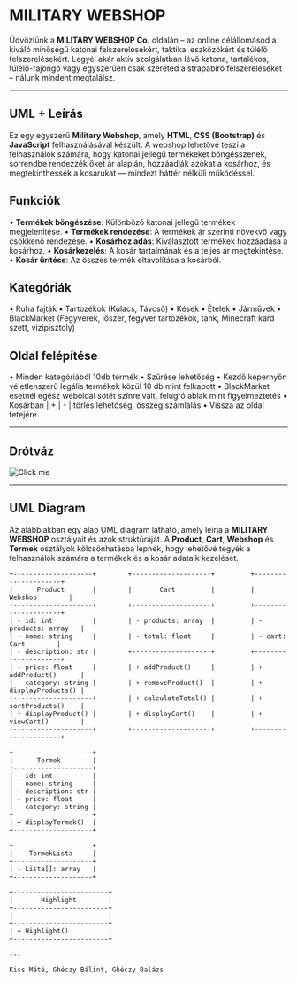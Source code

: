 # MILITARY WEBSHOP

Üdvözlünk a **MILITARY WEBSHOP Co.** oldalán – az online célállomásod a kiváló minőségű katonai felszerelésekért, taktikai eszközökért és túlélő felszerelésekért. Legyél akár aktív szolgálatban lévő katona, tartalékos, túlélő-rajongó vagy egyszerűen csak szereted a strapabíró felszereléseket – nálunk mindent megtalálsz.

---

## UML + Leírás

Ez egy egyszerű **Military Webshop**, amely **HTML**, **CSS (Bootstrap)** és **JavaScript** felhasználásával készült. A webshop lehetővé teszi a felhasználók számára, hogy katonai jellegű termékeket böngésszenek, sorrendbe rendezzék őket ár alapján, hozzáadják azokat a kosárhoz, és megtekinthessék a kosarukat — mindezt háttér nélküli működéssel.

## Funkciók

• **Termékek böngészése**: Különböző katonai jellegű termékek megjelenítése.
• **Termékek rendezése**: A termékek ár szerinti növekvő vagy csökkenő rendezése.
• **Kosárhoz adás**: Kiválasztott termékek hozzáadása a kosárhoz.
• **Kosárkezelés**: A kosár tartalmának és a teljes ár megtekintése.
• **Kosár ürítése**: Az összes termék eltávolítása a kosárból.

## Kategóriák

•	Ruha fajták
•	Tartozékok (Kulacs, Távcső)
•	Kések
•	Ételek
•	Járművek
•	BlackMarket (Fegyverek, lőszer, fegyver tartozékok, tank, Minecraft kard szett, vizipisztoly)

## Oldal felépítése

•	Minden kategóriából 10db termék
•	Szűrése lehetőség
•	Kezdő képernyőn véletlenszerű legális termékek közül 10 db mint felkapott
•	BlackMarket esetnél egész weboldal sötét színre vált, felugró ablak mint figyelmeztetés
•	Kosárban | + | - | törlés lehetőség, összeg számlálás
•	Vissza az oldal tetejére

---

## Drótváz
![Click me](https://github.com/5t3x/Military-Webshop/issues/2#issue-3062619942)

---

## UML Diagram

Az alábbiakban egy alap UML diagram látható, amely leírja a **MILITARY WEBSHOP** osztályait és azok struktúráját. A **Product**, **Cart**, **Webshop** és **Termek** osztályok kölcsönhatásba lépnek, hogy lehetővé tegyék a felhasználók számára a termékek és a kosár adataik kezelését.

```plaintext
+--------------------+        +--------------------+         +---------------------+
|      Product       |        |       Cart         |         |      Webshop        |
+--------------------+        +--------------------+         +---------------------+
| - id: int          |        | - products: array  |         | - products: array   |
| - name: string     |        | - total: float     |         | - cart: Cart        |
| - description: str |        +--------------------+         +---------------------+
| - price: float     |        | + addProduct()     |         | + addProduct()      |
| - category: string |        | + removeProduct()  |         | + displayProducts() |
+--------------------+        | + calculateTotal() |         | + sortProducts()    |
| + displayProduct() |        | + displayCart()    |         | + viewCart()        |
+--------------------+        +--------------------+         +---------------------+

+--------------------+
|      Termek        |
+--------------------+
| - id: int          |
| - name: string     |
| - description: str |
| - price: float     |
| - category: string |
+--------------------+
| + displayTermek()  |
+--------------------+

+--------------------+
|    TermekLista     |
+--------------------+
| - Lista[]: array   |
+--------------------+

+------------------------+
|       Highlight        |
+------------------------+
|                        |
+------------------------+
| + Highlight()          |
+------------------------+

---

Kiss Máté, Ghéczy Bálint, Ghéczy Balázs
```
